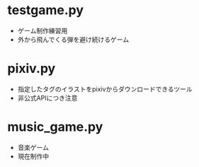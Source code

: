 # testgame.py
- ゲーム制作練習用
- 外から飛んでくる弾を避け続けるゲーム

# pixiv.py
- 指定したタグのイラストをpixivからダウンロードできるツール
- 非公式APIにつき注意

# music_game.py
- 音楽ゲーム
- 現在制作中
